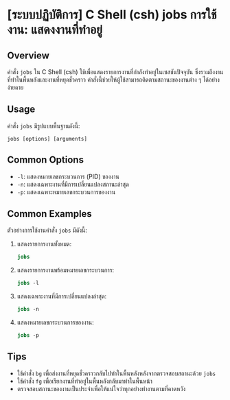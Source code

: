 # [ระบบปฏิบัติการ] C Shell (csh) jobs การใช้งาน: แสดงงานที่ทำอยู่

## Overview
คำสั่ง `jobs` ใน C Shell (csh) ใช้เพื่อแสดงรายการงานที่กำลังทำอยู่ในเซสชันปัจจุบัน ซึ่งรวมถึงงานที่ทำในพื้นหลังและงานที่หยุดชั่วคราว คำสั่งนี้ช่วยให้ผู้ใช้สามารถติดตามสถานะของงานต่าง ๆ ได้อย่างง่ายดาย

## Usage
คำสั่ง `jobs` มีรูปแบบพื้นฐานดังนี้:

```
jobs [options] [arguments]
```

## Common Options
- `-l`: แสดงหมายเลขกระบวนการ (PID) ของงาน
- `-n`: แสดงเฉพาะงานที่มีการเปลี่ยนแปลงสถานะล่าสุด
- `-p`: แสดงเฉพาะหมายเลขกระบวนการของงาน

## Common Examples
ตัวอย่างการใช้งานคำสั่ง `jobs` มีดังนี้:

1. แสดงรายการงานทั้งหมด:
   ```csh
   jobs
   ```

2. แสดงรายการงานพร้อมหมายเลขกระบวนการ:
   ```csh
   jobs -l
   ```

3. แสดงเฉพาะงานที่มีการเปลี่ยนแปลงล่าสุด:
   ```csh
   jobs -n
   ```

4. แสดงหมายเลขกระบวนการของงาน:
   ```csh
   jobs -p
   ```

## Tips
- ใช้คำสั่ง `bg` เพื่อส่งงานที่หยุดชั่วคราวกลับไปทำในพื้นหลังหลังจากตรวจสอบสถานะด้วย `jobs`
- ใช้คำสั่ง `fg` เพื่อเรียกงานที่ทำอยู่ในพื้นหลังกลับมาทำในพื้นหน้า
- ตรวจสอบสถานะของงานเป็นประจำเพื่อให้แน่ใจว่าทุกอย่างทำงานตามที่คาดหวัง